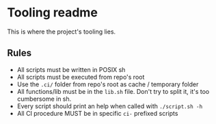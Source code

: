 # Tooling readme

This is where the project's tooling lies.

## Rules

- All scripts must be written in POSIX sh
- All scripts must be executed from repo's root
- Use the `.ci/` folder from repo's root as cache / temporary folder
- All functions/lib must be in the `lib.sh` file. Don't try to split it, it's too cumbersome in sh.
- Every script should print an help when called with `./script.sh -h`
- All CI procedure MUST be in specific `ci-` prefixed scripts
